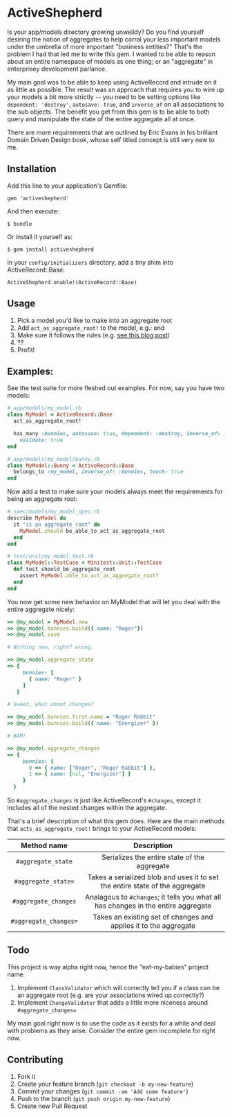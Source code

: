 # ActiveShepherd

Is your app/models directory growing unweildy? Do you find yourself desiring the notion of aggregates to help corral your less important models under the umbrella of more important "business entities?" That's the problem I had that led me to write this gem. I wanted to be able to reason about an entire namespace of models as one thing; or an "aggregate" in enterprisey development parlance.

My main goal was to be able to keep using ActiveRecord and intrude on it as little as possible. The result was an approach that requires you to wire up your models a bit more strictly -- you need to be setting options like `dependent: 'destroy'`, `autosave: true`, and `inverse_of` on all associations to the sub objects. The benefit you get from this gem is to be able to both query and manipulate the state of the entire aggregate all at once.

There are more requirements that are outlined by Eric Evans in his brilliant Domain Driven Design book, whose self titled concept is still very new to me.

## Installation

Add this line to your application's Gemfile:

    gem 'activeshepherd'

And then execute:

    $ bundle

Or install it yourself as:

    $ gem install activeshepherd

In your `config/initializers` directory, add a tiny shim into ActiveRecord::Base:

    ActiveShepherd.enable!(ActiveRecord::Base)

## Usage

1. Pick a model you'd like to make into an aggregate root
2. Add `act_as_aggregate_root!` to the model, e.g.:
     end
3. Make sure it follows the rules (e.g. [see this blog post](http://lostechies.com/jimmybogard/2008/05/21/entities-value-objects-aggregates-and-roots/))
4. ??
5. Profit!

## Examples:

See the test suite for more fleshed out examples. For now, say you have two models:

```ruby
# app/models/my_model.rb
class MyModel < ActiveRecord::Base
  act_as_aggregate_root!

  has_many :bunnies, autosave: true, dependent: :destroy, inverse_of: :my_model,
    validate: true
end

# app/models/my_model/bunny.rb
class MyModel::Bunny < ActiveRecord::Base
  belongs_to :my_model, inverse_of: :bunnies, touch: true
end
```
<!-- ` -->

Now add a test to make sure your models always meet the requirements for being an aggregate root:

```ruby
# spec/models/my_model_spec.rb
describe MyModel do
  it "is an aggregate root" do
    MyModel.should be_able_to_act_as_aggregate_root
  end
end

# test/unit/my_model_test.rb
class MyModel::TestCase < Minitest::Unit::TestCase
  def test_should_be_aggregate_root
    assert MyModel.able_to_act_as_aggregate_root?
  end
end
```
<!-- ` -->

You now get some new behavior on MyModel that will let you deal with the entire aggregate nicely:

```ruby
>> @my_model = MyModel.new
>> @my_model.bunnies.build({ name: "Roger"})
>> @my_model.save

# Nothing new, right? wrong.

>> @my_model.aggregate_state
=> {
     bunnies: [
       { name: "Roger" }
     ]
   }

# Sweet, what about changes?

>> @my_model.bunnies.first.name = "Roger Rabbit"
>> @my_model.bunnies.build({ name: "Energizer" })

# BAM!

>> @my_model.aggregate_changes
=> {
     bunnies: {
       0 => { name: ["Roger", "Roger Rabbit"] },
       1 => { name: [nil, "Energizer"] }
     }
  }
```
<!-- ` -->

So `#aggregate_changes` is just like ActiveRecord's `#changes`, except it includes all of the nested changes within the aggregate.

That's a brief description of what this gem does. Here are the main methods that `acts_as_aggregate_root!` brings to your ActiveRecord models:

| Method name           | Description                                                                        |
|:---------------------:|:----------------------------------------------------------------------------------:|
| `#aggregate_state`    | Serializes the entire state of the aggregate                                       |
| `#aggregate_state=`   | Takes a serialized blob and uses it to set the entire state of the aggregate       |
| `#aggregate_changes`  | Analagous to `#changes`; it tells you what all has changes in the entire aggregate |
| `#aggregate_changes=` | Takes an existing set of changes and applies it to the aggregate                   |

## Todo

This project is way alpha right now, hence the "eat-my-babies" project name.

1. Implement `ClassValidator` which will correctly tell you if a class can be an aggregate root (e.g. are your associations wired up correctly?)
2. Implement `ChangeValidator` that adds a little more niceness around `#aggregate_changes=`

My main goal right now is to use the code as it exists for a while and deal with problems as they arise. Consider the entire gem incomplete for right now.

## Contributing

1. Fork it
2. Create your feature branch (`git checkout -b my-new-feature`)
3. Commit your changes (`git commit -am 'Add some feature'`)
4. Push to the branch (`git push origin my-new-feature`)
5. Create new Pull Request
